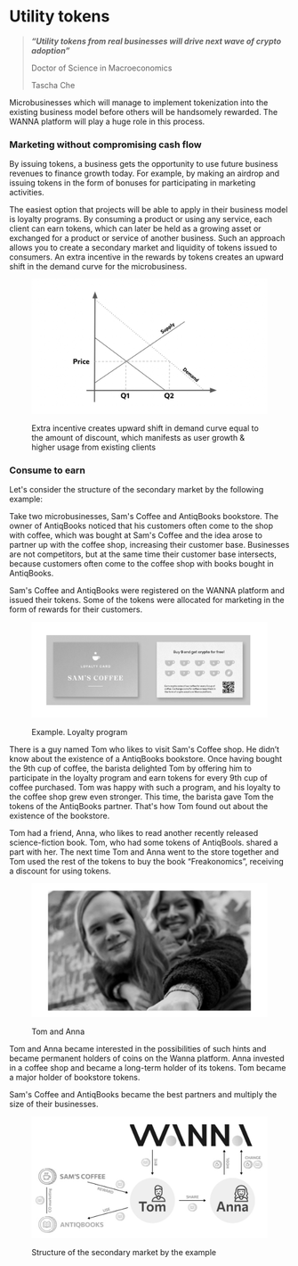 # Utility tokens

> _**“Utility tokens from real businesses will drive next wave of crypto adoption”**_
>
> Doctor of Science in Macroeconomics&#x20;
>
> Tascha Che

Microbusinesses which will manage to implement tokenization into the existing business model before others will be handsomely rewarded. The WANNA platform will play a huge role in this process.

### **Marketing without compromising cash flow**

By issuing tokens, a business gets the opportunity to use future business revenues to finance growth today. For example, by making an airdrop and issuing tokens in the form of bonuses for participating in marketing activities.

The easiest option that projects will be able to apply in their business model is loyalty programs. By consuming a product or using any service, each client can earn tokens, which can later be held as a growing asset or exchanged for a product or service of another business. Such an approach allows you to create a secondary market and liquidity of tokens issued to consumers. An extra incentive in the rewards by tokens creates an upward shift in the demand curve for the microbusiness.

<figure><img src="../.gitbook/assets/image (5).png" alt=""><figcaption><p>Extra incentive creates upward shift in demand curve equal to the amount of discount, which manifests as user growth &#x26; higher usage from existing clients</p></figcaption></figure>

### **Consume to earn**

Let's consider the structure of the secondary market by the following example:

Take two microbusinesses, Sam's Coffee and AntiqBooks bookstore. The owner of AntiqBooks noticed that his customers often come to the shop with coffee, which was bought at Sam's Coffee and the idea arose to partner up with the coffee shop, increasing their customer base. Businesses are not competitors, but at the same time their customer base intersects, because customers often come to the coffee shop with books bought in AntiqBooks.

Sam's Coffee and AntiqBooks were registered on the WANNA platform and issued their tokens. Some of the tokens were allocated for marketing in the form of rewards for their customers.

<figure><img src="../.gitbook/assets/image (9).png" alt=""><figcaption><p>Example. Loyalty program</p></figcaption></figure>

There is a guy named Tom who likes to visit Sam's Coffee shop. He didn’t know about the existence of a AntiqBooks bookstore. Once having bought the 9th cup of coffee, the barista delighted Tom by offering him to participate in the loyalty program and earn tokens for every 9th cup of coffee purchased. Tom was happy with such a program, and his loyalty to the coffee shop grew even stronger. This time, the barista gave Tom the tokens of the AntiqBooks partner. That's how Tom found out about the existence of the bookstore.

Tom had a friend, Anna, who likes to read another recently released science-fiction book. Tom, who had some tokens of AntiqBools. shared a part with her. The next time Tom and Anna went to the store together and Tom used the rest of the tokens to buy the book “Freakonomics”, receiving a discount for using tokens.

<figure><img src="../.gitbook/assets/image (4).png" alt=""><figcaption><p>Tom and Anna</p></figcaption></figure>

Tom and Anna became interested in the possibilities of such hints and became permanent holders of coins on the Wanna platform. Anna invested in a coffee shop and became a long-term holder of its tokens. Tom became a major holder of bookstore tokens.

Sam's Coffee and AntiqBooks became the best partners and multiply the size of their businesses.

<figure><img src="../.gitbook/assets/image (7).png" alt=""><figcaption><p>Structure of the secondary market by the example</p></figcaption></figure>



